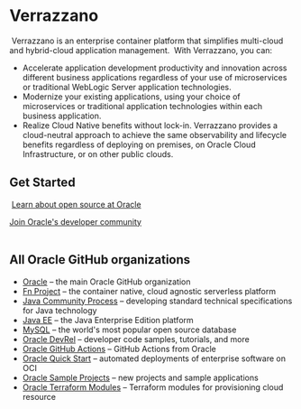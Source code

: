 # Verrazzano
​
Verrazzano is an enterprise container platform that simplifies multi-cloud and hybrid-cloud application management.
​
With Verrazzano, you can:
​
- Accelerate application development productivity and innovation across different business applications regardless of your use of microservices or traditional WebLogic Server application technologies.
- Modernize your existing applications, using your choice of microservices or traditional application technologies within each business application.
- Realize Cloud Native benefits without lock-in. Verrazzano provides a cloud-neutral approach to achieve the same observability and lifecycle benefits regardless of deploying on premises, on Oracle Cloud Infrastructure, or on other public clouds.
​
## Get Started
​
[Learn about open source at Oracle](https://developer.oracle.com/open-source/)
​

[Join Oracle's developer community](https://bit.ly/odevrel_slack)<br><br>
## All Oracle GitHub organizations
* [Oracle](https://github.com/oracle) – the main Oracle GitHub organization
* [Fn Project](https://github.com/fnproject) – the container native, cloud agnostic serverless platform
* [Java Community Process](https://github.com/jcp-org) – developing standard technical specifications for Java technology
* [Java EE](https://github.com/javaee) – the Java Enterprise Edition platform
* [MySQL](https://github.com/mysql) –  the world's most popular open source database
* [Oracle DevRel](https://github.com/oracle-devrel) – developer code samples, tutorials, and more
* [Oracle GitHub Actions](https://github.com/oracle-actions) – GitHub Actions from Oracle
* [Oracle Quick Start](https://github.com/oracle-quickstart) – automated deployments of enterprise software on OCI
* [Oracle Sample Projects](https://github.com/oracle-samples) – new projects and sample applications
* [Oracle Terraform Modules](https://github.com/oracle-terraform-modules) – Terraform modules for provisioning cloud resource
